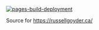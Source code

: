 
[![pages-build-deployment](https://github.com/russellgoyder/russellgoyder.github.io/actions/workflows/pages/pages-build-deployment/badge.svg)](https://github.com/russellgoyder/russellgoyder.github.io/actions/workflows/pages/pages-build-deployment)

Source for https://russellgoyder.ca/
